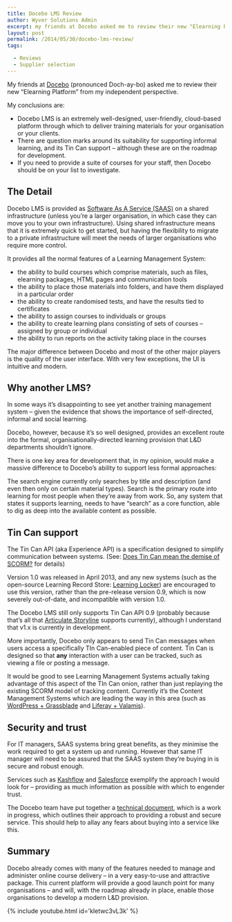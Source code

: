 ```yaml
---
title: Docebo LMS Review
author: Wyver Solutions Admin
excerpt: my friends at Docebo asked me to review their new "Elearning Platform" from my independent perspective. In this review, I discuss the platform itself, and how it might fit in with the typical learning organisation.
layout: post
permalink: /2014/05/30/docebo-lms-review/
tags:

  - Reviews
  - Supplier selection
---
```

My friends at <a href="http://www.docebo.com/" target="_blank">Docebo</a> (pronounced Doch-ay-bo) asked me to review their new &#8220;Elearning Platform&#8221; from my independent perspective.

My conclusions are:

  * Docebo LMS is an extremely well-designed, user-friendly, cloud-based platform through which to deliver training materials for your organisation or your clients.
  * There are question marks around its suitability for supporting informal learning, and its Tin Can support &#8211; although these are on the roadmap for development.
  * If you need to provide a suite of courses for your staff, then Docebo should be on your list to investigate.

## The Detail

Docebo LMS is provided as <a href="http://en.wikipedia.org/wiki/Software_as_a_service" target="_blank">Software As A Service (SAAS)</a> on a shared infrastructure (unless you&#8217;re a larger organisation, in which case they can move you to your own infrastructure). Using shared infrastructure means that it is extremely quick to get started, but having the flexibility to migrate to a private infrastructure will meet the needs of larger organisations who require more control.

It provides all the normal features of a Learning Management System:

  * the ability to build courses which comprise materials, such as files, elearning packages, HTML pages and communication tools
  * the ability to place those materials into folders, and have them displayed in a particular order
  * the ability to create randomised tests, and have the results tied to certificates
  * the ability to assign courses to individuals or groups
  * the ability to create learning plans consisting of sets of courses &#8211; assigned by group or individual
  * the ability to run reports on the activity taking place in the courses

The major difference between Docebo and most of the other major players is the quality of the user interface. With very few exceptions, the UI is intuitive and modern.

## Why another LMS?

In some ways it&#8217;s disappointing to see yet another training management system &#8211; given the evidence that shows the importance of self-directed, informal and social learning.

Docebo, however, because it&#8217;s so well designed, provides an excellent route into the formal, organisationally-directed learning provision that L&amp;D departments shouldn&#8217;t ignore.

There is one key area for development that, in my opinion, would make a massive difference to Docebo&#8217;s ability to support less formal approaches:

The search engine currently only searches by title and description (and even then only on certain material types). Search is the primary route into learning for most people when they&#8217;re away from work. So, any system that states it supports learning, needs to have &#8220;search&#8221; as a core function, able to dig as deep into the available content as possible.

## Tin Can support

The Tin Can API (aka Experience API) is a specification designed to simplify communication between systems. (See: <a title="Does Tin Can mean the demise of SCORM?" href="{{ site.url }}/2013/09/06/does-tin-can-mean-the-demise-of-scorm/" target="_blank">Does Tin Can mean the demise of SCORM?</a> for details)

Version 1.0 was released in April 2013, and any new systems (such as the open-source Learning Record Store: <a href="http://learninglocker.net/" target="_blank">Learning Locker</a>) are encouraged to use this version, rather than the pre-release version 0.9, which is now severely out-of-date, and incompatible with version 1.0.

The Docebo LMS still only supports Tin Can API 0.9 (probably because that&#8217;s all that <a href="http://www.articulate.com/products/storyline-overview.php" target="_blank">Articulate Storyline</a> supports currently), although I understand that v1.x is currently in development.

More importantly, Docebo only appears to send Tin Can messages when users access a specifically TIn Can-enabled piece of content. Tin Can is designed so that **any** interaction with a user can be tracked, such as viewing a file or posting a message.

It would be good to see Learning Management Systems actually taking advantage of this aspect of the TIn Can onion, rather than just replaying the existing SCORM model of tracking content. Currently it&#8217;s the Content Management Systems which are leading the way in this area (such as <a href="https://www.nextsoftwaresolutions.com/grassblade-xapi-companion/" target="_blank">WordPress + Grassblade</a> and <a href="http://www.slideshare.net/RedTreeECM/valamis-and-experience-api" target="_blank">Liferay + Valamis</a>).

## Security and trust

For IT managers, SAAS systems bring great benefits, as they minimise the work required to get a system up and running. However that same IT manager will need to be assured that the SAAS system they&#8217;re buying in is secure and robust enough.

Services such as <a href="http://www.kashflow.com/about/security/" target="_blank">Kashflow</a> and <a href="https://trust.salesforce.com/trust/security/" target="_blank">Salesforce</a> exemplify the approach I would look for &#8211; providing as much information as possible with which to engender trust.

The Docebo team have put together a <a title="PDF" href="http://www.docebo.com/wp-content/uploads/media/Docebo_TechnicalWiki_ENG.pdf" target="_blank">technical document</a>, which is a work in progress, which outlines their approach to providing a robust and secure service. This should help to allay any fears about buying into a service like this.

## Summary

Docebo already comes with many of the features needed to manage and administer online course delivery &#8211; in a very easy-to-use and attractive package. This current platform will provide a good launch point for many organisations &#8211; and will, with the roadmap already in place, enable those organisations to develop a modern L&amp;D provision.

{% include youtube.html id='kIetwc3vL3k' %}


 [1]: http://www.docebo.com/
